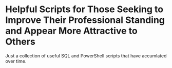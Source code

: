# Helpful Scripts for Those Seeking to Improve Their Professional Standing and Appear More Attractive to Others

Just a collection of useful SQL and PowerShell scripts that have accumlated over time.

